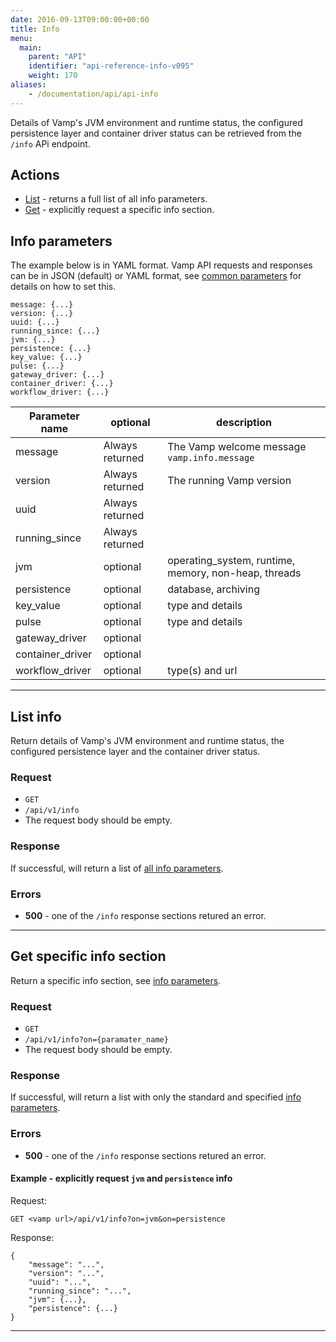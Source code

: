 ```yaml
---
date: 2016-09-13T09:00:00+00:00
title: Info
menu:
  main:
    parent: "API"
    identifier: "api-reference-info-v095"
    weight: 170
aliases:
    - /documentation/api/api-info
---
```


Details of Vamp's JVM environment and runtime status, the configured persistence layer and container driver status can be retrieved from the `/info` APi endpoint. 
	
## Actions
 
 * [List](/documentation/api/v0.9.5/api-info/#list-info) - returns a full list of all info parameters.
 * [Get](/documentation/api/v0.9.5/api-info/#get-specific-info-section) - explicitly request a specific info section.

## Info parameters
The example below is in YAML format. Vamp API requests and responses can be in JSON (default) or YAML format, see [common parameters](/documentation/api/v0.9.5/using-the-api) for details on how to set this. 

```
message: {...}
version: {...}
uuid: {...}
running_since: {...}
jvm: {...}
persistence: {...}
key_value: {...}
pulse: {...}
gateway_driver: {...}
container_driver: {...}
workflow_driver: {...}
```
 Parameter name        | optional | description          
 -----------------|-----------------|---
 message |  Always returned | The Vamp welcome message `vamp.info.message`
 version | Always returned | The running Vamp version
 uuid |   Always returned | 
 running_since | Always returned | 
 jvm | optional | operating_system, runtime, memory, non-heap, threads
 persistence | optional | database, archiving
 key_value | optional |  type and details
 pulse | optional | type and details
 gateway_driver | optional |  
 container_driver | optional |
 workflow_driver | optional | type(s) and url


------------------

## List info

Return details of Vamp's JVM environment and runtime status, the configured persistence layer and the container driver status. 

### Request

* `GET`
* `/api/v1/info`
* The request body should be empty.

### Response
If successful, will return a list of [all info parameters](/documentation/api/v0.9.5/api-info/#info-parameters).

### Errors
* **500** - one of the `/info` response sections retured an error.

------------------

## Get specific info section

Return a specific info section, see [info parameters](/documentation/api/v0.9.5/api-info/#info-parameters). 

### Request

* `GET` 
* `/api/v1/info?on={paramater_name}`
* The request body should be empty.

### Response
If successful, will return a list with only the standard and specified [info parameters](/documentation/api/v0.9.5/api-info/#info-parameters). 

### Errors
* **500** - one of the `/info` response sections retured an error.


#### Example - explicitly request `jvm` and `persistence` info
Request:

	GET <vamp url>/api/v1/info?on=jvm&on=persistence
	
Response:

```
{
    "message": "...",
    "version": "...",
    "uuid": "...",
    "running_since": "...",
    "jvm": {...},
    "persistence": {...}
}
```

------------------
